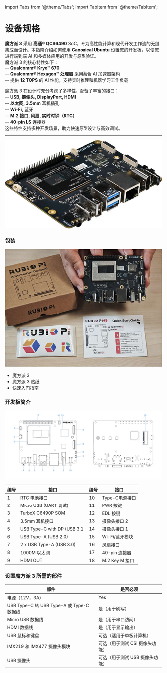 import Tabs from '@theme/Tabs'; import TabItem from '@theme/TabItem';

# 设备规格

**魔方派 3** 采用 **高通® QCS6490** SoC，专为高性能计算和现代开发工作流的无缝集成而设计。本指南介绍如何使用 **Canonical Ubuntu** 设置您的开发板，以便您进行端到端 AI 和多媒体应用的开发与原型验证。  
魔方派 3 的核心特性如下：  
\-- **Qualcomm® Kryo™ 670**  
-- **Qualcomm® Hexagon™ 处理器** 采用融合 AI 加速器架构  
-- 提供 **12 TOPS** 的 AI 性能，支持实时推理和机器学习工作负载

魔方派 3 在设计时充分考虑了多样性，配备了丰富的接口：  
\-- **USB, 摄像头, DisplayPort, HDMI**  
-- **以太网, 3.5mm** 耳机插孔  
-- **Wi-Fi,** 蓝牙  
-- **M.2 接口, 风扇, 实时时钟（RTC）**  
-- **40-pin LS** 连接器  
这些特性支持多种开发场景，助力快速原型设计与高效调试。

-----------


![魔方派 3 开发板俯视图](./images/image.jpg)

### 包装

![](./images/image-1.jpg)

* 魔方派 3 
* 魔方派 3 贴纸
* 快速入门指南

### 开发板简介

![](./images/data-3.svg)

| 编号 | 接口                     | 编号 | 接口                  |
|------|--------------------------|------|-----------------------|
| 1    | RTC 电池接口             | 10   | Type-C电源接口        |
| 2    | Micro USB (UART 调试)    | 11   | PWR 按键             |
| 3    | TurboX C6490P SOM        | 12   | EDL 按键             |
| 4    | 3.5mm 耳机接口           | 13   | 摄像头接口 2         |
| 5    | USB Type-C with DP (USB 3.1) | 14 | 摄像头接口 1         |
| 6    | USB Type-A (USB 2.0)     | 15   | Wi-Fi/蓝牙模块       |
| 7    | 2 x USB Type-A (USB 3.0) | 16   | 风扇接口             |
| 8    | 1000M 以太网            | 17   | 40-pin 连接器        |
| 9    | HDMI OUT                 | 18   | M.2 Key M 接口       |

### 设置魔方派 3 所需的部件

| 部件| 是否必须
|----------|----------
| 电源（12V，3A）| Yes
| USB Type-C 转 USB Type-A 或 Type-C 数据线| 是（用于刷写）
| Micro USB 数据线| 是（用于串口访问）
| HDMI 数据线| 是（用于显示输出）
| USB 鼠标和键盘| 可选（适用于单板计算机）
| IMX219 和 IMX477 摄像头模块| 可选（用于测试 CSI 摄像头功能）
| USB 摄像头| 可选（用于测试 USB 摄像头功能）

